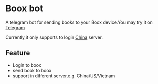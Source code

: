 # Boox bot
A telegram bot for sending books to your Boox device.You may try it on [Telegram](https://t.me/Boox_sync_bot)

Currently,it only supports to login [China](https://send2boox.com/) server.

## Feature

* Login to boox
* send book to boox
* support in different server,e.g. China/US/Vietnam